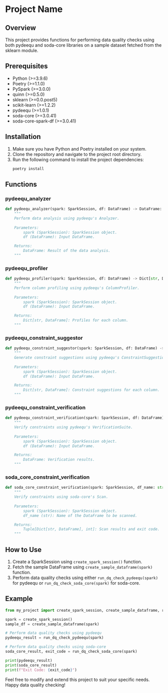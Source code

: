 # Project Name

## Overview
This project provides functions for performing data quality checks using both pydeequ and soda-core libraries on a sample dataset fetched from the sklearn module.

## Prerequisites
- Python (>=3.9.6)
- Poetry (>=1.1.0)
- PySpark (>=3.0.0)
- quinn (>=0.5.0)
- sklearn (>=0.0.post5)
- scikit-learn (>=1.2.2)
- pydeequ (>=1.0.1)
- soda-core (>=3.0.41)
- soda-core-spark-df (>=3.0.41)

## Installation
1. Make sure you have Python and Poetry installed on your system.
2. Clone the repository and navigate to the project root directory.
3. Run the following command to install the project dependencies:
   ```bash
   poetry install

## Functions

### pydeequ_analyzer
```python
def pydeequ_analyzer(spark: SparkSession, df: DataFrame) -> DataFrame:
    """
    Perform data analysis using pydeequ's Analyzer.
    
    Parameters:
        spark (SparkSession): SparkSession object.
        df (DataFrame): Input DataFrame.

    Returns:
        DataFrame: Result of the data analysis.
    """
```

### pydeequ_profiler
```python
def pydeequ_profiler(spark: SparkSession, df: DataFrame) -> Dict[str, DataFrame]:
    """
    Perform column profiling using pydeequ's ColumnProfiler.
    
    Parameters:
        spark (SparkSession): SparkSession object.
        df (DataFrame): Input DataFrame.

    Returns:
        Dict[str, DataFrame]: Profiles for each column.
    """
```

### pydeequ_constraint_suggestor
```python
def pydeequ_constraint_suggestor(spark: SparkSession, df: DataFrame) -> Dict[str, DataFrame]:
    """
    Generate constraint suggestions using pydeequ's ConstraintSuggestionRunner.
    
    Parameters:
        spark (SparkSession): SparkSession object.
        df (DataFrame): Input DataFrame.

    Returns:
        Dict[str, DataFrame]: Constraint suggestions for each column.
    """
```

### pydeequ_constraint_verification
```python
def pydeequ_constraint_verification(spark: SparkSession, df: DataFrame) -> DataFrame:
    """
    Verify constraints using pydeequ's VerificationSuite.
    
    Parameters:
        spark (SparkSession): SparkSession object.
        df (DataFrame): Input DataFrame.

    Returns:
        DataFrame: Verification results.
    """
```

### soda_core_constraint_verification
```python
def soda_core_constraint_verification(spark: SparkSession, df_name: str) -> Tuple[Dict[str, DataFrame], int]:
    """
    Verify constraints using soda-core's Scan.
    
    Parameters:
        spark (SparkSession): SparkSession object.
        df_name (str): Name of the DataFrame to be scanned.

    Returns:
        Tuple[Dict[str, DataFrame], int]: Scan results and exit code.
    """
```

## How to Use
1. Create a SparkSession using `create_spark_session()` function.
2. Fetch the sample DataFrame using `create_sample_dataframe(spark)` function.
3. Perform data quality checks using either `run_dq_check_pydeequ(spark)` for pydeequ or `run_dq_check_soda_core(spark)` for soda-core.

## Example
```python
from my_project import create_spark_session, create_sample_dataframe, run_dq_check_pydeequ, run_dq_check_soda_core

spark = create_spark_session()
sample_df = create_sample_dataframe(spark)

# Perform data quality checks using pydeequ
pydeequ_result = run_dq_check_pydeequ(spark)

# Perform data quality checks using soda-core
soda_core_result, exit_code = run_dq_check_soda_core(spark)

print(pydeequ_result)
print(soda_core_result)
print(f"Exit Code: {exit_code}")
```

Feel free to modify and extend this project to suit your specific needs. Happy data quality checking!
